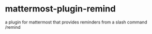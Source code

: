 # mattermost-plugin-remind
a plugin for mattermost that provides reminders from a slash command /remind
